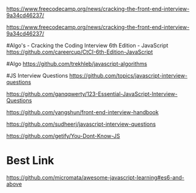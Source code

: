 https://www.freecodecamp.org/news/cracking-the-front-end-interview-9a34cd46237/

https://www.freecodecamp.org/news/cracking-the-front-end-interview-9a34cd46237/

#Algo's - Cracking the Coding Interview 6th Edition - JavaScript
https://github.com/careercup/CtCI-6th-Edition-JavaScript

#Algo
https://github.com/trekhleb/javascript-algorithms

#JS Interview Questions
https://github.com/topics/javascript-interview-questions

https://github.com/ganqqwerty/123-Essential-JavaScript-Interview-Questions

https://github.com/yangshun/front-end-interview-handbook

https://github.com/sudheerj/javascript-interview-questions

https://github.com/getify/You-Dont-Know-JS

# Best Link
https://github.com/micromata/awesome-javascript-learning#es6-and-above